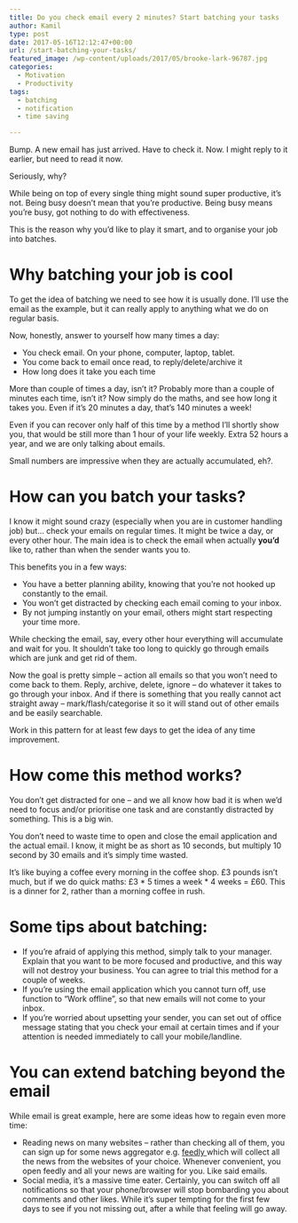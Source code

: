 ```yaml
---
title: Do you check email every 2 minutes? Start batching your tasks
author: Kamil
type: post
date: 2017-05-16T12:12:47+00:00
url: /start-batching-your-tasks/
featured_image: /wp-content/uploads/2017/05/brooke-lark-96787.jpg
categories:
  - Motivation
  - Productivity
tags:
  - batching
  - notification
  - time saving

---
```

Bump. A new email has just arrived. Have to check it. Now. I might reply to it earlier, but need to read it now.

Seriously, why?

While being on top of every single thing might sound super productive, it’s not. Being busy doesn’t mean that you’re productive. Being busy means you’re busy, got nothing to do with effectiveness.

This is the reason why you’d like to play it smart, and to organise your job into batches.

# Why batching your job is cool

To get the idea of batching we need to see how it is usually done. I’ll use the email as the example, but it can really apply to anything what we do on regular basis.

Now, honestly, answer to yourself how many times a day:

  * You check email. On your phone, computer, laptop, tablet.
  * You come back to email once read, to reply/delete/archive it
  * How long does it take you each time

More than couple of times a day, isn’t it? Probably more than a couple of minutes each time, isn’t it? Now simply do the maths, and see how long it takes you. Even if it’s 20 minutes a day, that’s 140 minutes a week!

Even if you can recover only half of this time by a method I’ll shortly show you, that would be still more than 1 hour of your life weekly. Extra 52 hours a year, and we are only talking about emails.

Small numbers are impressive when they are actually accumulated, eh?.

# How can you batch your tasks?

I know it might sound crazy (especially when you are in customer handling job) but&#8230; check your emails on regular times. It might be twice a day, or every other hour. The main idea is to check the email when actually **you’d** like to, rather than when the sender wants you to.

This benefits you in a few ways:

  * You have a better planning ability, knowing that you’re not hooked up constantly to the email.
  * You won’t get distracted by checking each email coming to your inbox.
  * By not jumping instantly on your email, others might start respecting your time more.

While checking the email, say, every other hour everything will accumulate and wait for you. It shouldn’t take too long to quickly go through emails which are junk and get rid of them.

Now the goal is pretty simple &#8211; action all emails so that you won’t need to come back to them. Reply, archive, delete, ignore &#8211; do whatever it takes to go through your inbox. And if there is something that you really cannot act straight away &#8211; mark/flash/categorise it so it will stand out of other emails and be easily searchable.

Work in this pattern for at least few days to get the idea of any time improvement.

# How come this method works?

You don’t get distracted for one &#8211; and we all know how bad it is when we’d need to focus and/or prioritise one task and are constantly distracted by something. This is a big win.

You don’t need to waste time to open and close the email application and the actual email. I know, it might be as short as 10 seconds, but multiply 10 second by 30 emails and it’s simply time wasted.

It’s like buying a coffee every morning in the coffee shop. £3 pounds isn’t much, but if we do quick maths: £3 \* 5 times a week \* 4 weeks = £60. This is a dinner for 2, rather than a morning coffee in rush.

# Some tips about batching:

  * If you’re afraid of applying this method, simply talk to your manager. Explain that you want to be more focused and productive, and this way will not destroy your business. You can agree to trial this method for a couple of weeks.
  * If you’re using the email application which you cannot turn off, use function to “Work offline”, so that new emails will not come to your inbox.
  * If you’re worried about upsetting your sender, you can set out of office message stating that you check your email at certain times and if your attention is needed immediately to call your mobile/landline.

# You can extend batching beyond the email

While email is great example, here are some ideas how to regain even more time:

  * Reading news on many websites &#8211; rather than checking all of them, you can sign up for some news aggregator e.g. <a href="https://feedly.com" target="_blank" rel="noopener noreferrer">feedly </a>which will collect all the news from the websites of your choice. Whenever convenient, you open feedly and all your news are waiting for you. Like said emails.
  * Social media, it’s a massive time eater. Certainly, you can switch off all notifications so that your phone/browser will stop bombarding you about comments and other likes. While it’s super tempting for the first few days to see if you not missing out, after a while that feeling will go away.